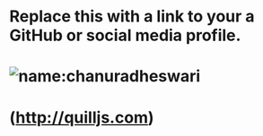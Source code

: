 # Replace this with a link to your a GitHub or social media profile.
# ![name:chanuradheswari](https://github.com/chanuradheswari/markdown-portfolio)
# (http://quilljs.com)
